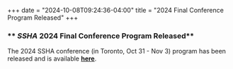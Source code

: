 +++
date = "2024-10-08T09:24:36-04:00"
title = "2024 Final Conference Program Released"
+++

### ** *SSHA* 2024 Final Conference Program Released**

The 2024 SSHA conference (in Toronto, Oct 31 - Nov 3) program has been released and is available [**here**](https://ssha.org/files/SSHA2024_FinalProgram.pdf).